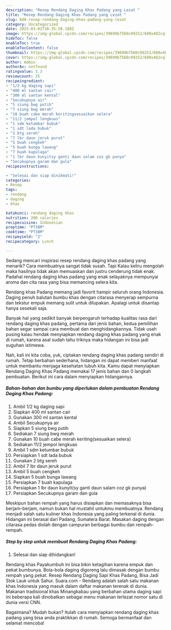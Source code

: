 ```yaml
---
description: "Resep Rendang Daging Khas Padang yang Lezat "
title: "Resep Rendang Daging Khas Padang yang Lezat "
slug: 848-resep-rendang-daging-khas-padang-yang-lezat
category: Uncategorized
date: 2023-03-01T16:35:50.188Z
image: https://img-global.cpcdn.com/recipes/39699b7560c09252/680x482cq70/rendang-daging-khas-padang-foto-resep-utama.jpg
hideToc: false
enableToc: true
enableTocContent: false
thumbnail: https://img-global.cpcdn.com/recipes/39699b7560c09252/680x482cq70/rendang-daging-khas-padang-foto-resep-utama.jpg
cover: https://img-global.cpcdn.com/recipes/39699b7560c09252/680x482cq70/rendang-daging-khas-padang-foto-resep-utama.jpg
author: Admin
authorAv: notfound
ratingvalue: 3.3
reviewcount: 25
recipeingredient:
- "1/2 kg daging sapi"
- "400 ml santan cair"
- "300 ml santan kental"
- "Secukupnya air"
- "5 siung bwg putih"
- "7 siung bwg merah"
- "10 buah cabe merah keritingsesuaikan selera"
- "11/2 jempol lengkuas"
- "1 sdm ketumbar bubuk"
- "1 sdt lada bubuk"
- "2 btg sereh"
- "7 lbr daun jeruk purut"
- "5 buah cengkeh"
- "5 buah bunga lawang"
- "7 buah kapulaga"
- "1 lbr daun kunyitsy ganti daun salam coz gk punya"
- "Secukupnya garam dan gula"
recipeinstructions:

- "Selesai dan siap dinikmati!"
categories:
- Resep
tags:
- rendang
- daging
- khas

katakunci: rendang daging khas 
nutrition: 200 calories
recipecuisine: Indonesian
preptime: "PT38M"
cooktime: "PT38M"
recipeyield: "2"
recipecategory: Lunch

---
```



Sedang mencari inspirasi resep rendang daging khas padang yang menarik? Cara membuatnya sangat tidak susah. Tapi Kalau keliru mengolah maka hasilnya tidak akan memuaskan dan justru cenderung tidak enak. Padahal rendang daging khas padang yang enak selayaknya mempunyai aroma dan cita rasa yang bisa memancing selera kita.


Rendang khas Padang memang jadi favorit hampir seluruh orang Indonesia. Daging penuh balutan bumbu khas dengan citarasa menyerap sempurna dan tekstur empuk memang sulit untuk dilupakan. Apalagi untuk disantap hanya sesekali saja.

Banyak hal yang sedikit banyak berpengaruh terhadap kualitas rasa dari rendang daging khas padang, pertama dari jenis bahan, kedua pemilihan bahan segar sampai cara membuat dan menghidangkannya. Tidak usah pusing kalau hendak menyiapkan rendang daging khas padang yang enak di rumah, karena asal sudah tahu triknya maka hidangan ini bisa jadi suguhan istimewa.


Nah, kali ini kita coba, yuk, ciptakan rendang daging khas padang sendiri di rumah. Tetap berbahan sederhana, hidangan ini dapat memberi manfaat untuk membantu menjaga kesehatan tubuh kita. Kamu dapat menyiapkan Rendang Daging Khas Padang memakai 17 jenis bahan dan 0 langkah pembuatan. Berikut ini cara dalam menyiapkan hidangannya.

<!--inarticleads1-->

##### Bahan-bahan dan bumbu yang diperlukan dalam pembuatan Rendang Daging Khas Padang:

1. Ambil 1/2 kg daging sapi
1. Siapkan 400 ml santan cair
1. Gunakan 300 ml santan kental
1. Ambil Secukupnya air
1. Siapkan 5 siung bwg putih
1. Sediakan 7 siung bwg merah
1. Gunakan 10 buah cabe merah keriting(sesuaikan selera)
1. Sediakan 11/2 jempol lengkuas
1. Ambil 1 sdm ketumbar bubuk
1. Persiapkan 1 sdt lada bubuk
1. Gunakan 2 btg sereh
1. Ambil 7 lbr daun jeruk purut
1. Ambil 5 buah cengkeh
1. Siapkan 5 buah bunga lawang
1. Persiapkan 7 buah kapulaga
1. Persiapkan 1 lbr daun kunyit(sy ganti daun salam coz gk punya)
1. Persiapkan Secukupnya garam dan gula


Meskipun bahan rempah yang harus disiapkan dan memasaknya bisa berjam-berjam, namun bukan hal mustahil untukmu membuatnya. Rendang menjadi salah satu kuliner khas Indonesia yang paling terkenal di dunia. Hidangan ini berasal dari Padang, Sumatera Barat. Masakan daging dengan citarasa pedas diolah dengan campuran berbagai bumbu dan rempah-rempah. 

<!--inarticleads2-->

##### Step by step untuk membuat Rendang Daging Khas Padang:


1. Selesai dan siap dihidangkan!

Rendang khas Payakumbuh ini bisa bikin ketagihan karena empuk dan pekat bumbunya. Bola-bola daging digoreng lalu dimasak dengan bumbu rempah yang pekat. Resep Rendang Daging Sapi Khas Padang, Bisa Jadi Stok Lauk untuk Sahur. Suara.com - Rendang adalah salah satu makanan khas Indonesia yang masuk dalam daftar makanan terenak di dunia. Makanan tradisional khas Minangkabau yang berbahan utama daging sapi ini beberapa kali dinobatkan sebagai menu makanan terlezat nomor satu di dunia versi CNN. 

Bagaimana? Mudah bukan? Itulah cara menyiapkan rendang daging khas padang yang bisa anda praktikkan di rumah. Semoga bermanfaat dan selamat mencoba!
